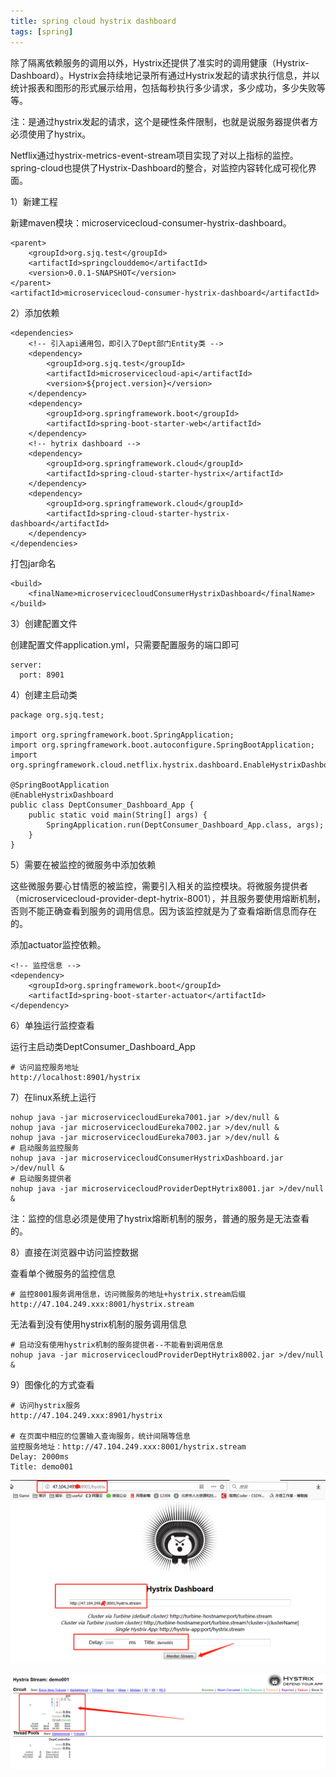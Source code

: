 ```yaml
---
title: spring cloud hystrix dashboard
tags: [spring]
---
```


除了隔离依赖服务的调用以外，Hystrix还提供了准实时的调用健康（Hystrix-Dashboard）。Hystrix会持续地记录所有通过Hystrix发起的请求执行信息，并以统计报表和图形的形式展示给用，包括每秒执行多少请求，多少成功，多少失败等等。

注：是通过hystrix发起的请求，这个是硬性条件限制，也就是说服务器提供者方必须使用了hystrix。

Netflix通过hystrix-metrics-event-stream项目实现了对以上指标的监控。spring-cloud也提供了Hystrix-Dashboard的整合，对监控内容转化成可视化界面。

1）新建工程

新建maven模块：microservicecloud-consumer-hystrix-dashboard。

```
<parent>
    <groupId>org.sjq.test</groupId>
    <artifactId>springclouddemo</artifactId>
    <version>0.0.1-SNAPSHOT</version>
</parent>
<artifactId>microservicecloud-consumer-hystrix-dashboard</artifactId>
```

2）添加依赖

```
<dependencies>
    <!-- 引入api通用包，即引入了Dept部门Entity类 -->
    <dependency>
        <groupId>org.sjq.test</groupId>
        <artifactId>microservicecloud-api</artifactId>
        <version>${project.version}</version>
    </dependency>
    <dependency>
        <groupId>org.springframework.boot</groupId>
        <artifactId>spring-boot-starter-web</artifactId>
    </dependency>
    <!-- hytrix dashboard -->
    <dependency>
        <groupId>org.springframework.cloud</groupId>
        <artifactId>spring-cloud-starter-hystrix</artifactId>
    </dependency>
    <dependency>
        <groupId>org.springframework.cloud</groupId>
        <artifactId>spring-cloud-starter-hystrix-dashboard</artifactId>
    </dependency>
</dependencies>
```

打包jar命名

```
<build>
    <finalName>microservicecloudConsumerHystrixDashboard</finalName>
</build>
```

3）创建配置文件

创建配置文件application.yml，只需要配置服务的端口即可

```
server:
  port: 8901
```

4）创建主启动类

```
package org.sjq.test;

import org.springframework.boot.SpringApplication;
import org.springframework.boot.autoconfigure.SpringBootApplication;
import org.springframework.cloud.netflix.hystrix.dashboard.EnableHystrixDashboard;

@SpringBootApplication
@EnableHystrixDashboard
public class DeptConsumer_Dashboard_App {
    public static void main(String[] args) {
        SpringApplication.run(DeptConsumer_Dashboard_App.class, args);
    }
}
```

5）需要在被监控的微服务中添加依赖

这些微服务要心甘情愿的被监控，需要引入相关的监控模块。将微服务提供者（microservicecloud-provider-dept-hytrix-8001），并且服务要使用熔断机制，否则不能正确查看到服务的调用信息。因为该监控就是为了查看熔断信息而存在的。

添加actuator监控依赖。

```
<!-- 监控信息 -->
<dependency>
    <groupId>org.springframework.boot</groupId>
    <artifactId>spring-boot-starter-actuator</artifactId>
</dependency>
```

6）单独运行监控查看

运行主启动类DeptConsumer_Dashboard_App

```
# 访问监控服务地址
http://localhost:8901/hystrix
```

7）在linux系统上运行

```
nohup java -jar microservicecloudEureka7001.jar >/dev/null &
nohup java -jar microservicecloudEureka7002.jar >/dev/null &
nohup java -jar microservicecloudEureka7003.jar >/dev/null &
# 启动服务监控服务
nohup java -jar microservicecloudConsumerHystrixDashboard.jar >/dev/null &
# 启动服务提供者
nohup java -jar microservicecloudProviderDeptHytrix8001.jar >/dev/null &
```

注：监控的信息必须是使用了hystrix熔断机制的服务，普通的服务是无法查看的。

8）直接在浏览器中访问监控数据

查看单个微服务的监控信息

```
# 监控8001服务调用信息，访问微服务的地址+hystrix.stream后缀
http://47.104.249.xxx:8001/hystrix.stream
```

无法看到没有使用hystrix机制的服务调用信息

```
# 启动没有使用hystrix机制的服务提供者--不能看到调用信息
nohup java -jar microservicecloudProviderDeptHytrix8002.jar >/dev/null &
```

9）图像化的方式查看

```
# 访问hystrix服务
http://47.104.249.xxx:8901/hystrix

# 在页面中相应的位置输入查询服务，统计间隔等信息
监控服务地址：http://47.104.249.xxx:8001/hystrix.stream
Delay: 2000ms
Title: demo001
```

![](/images/spring/springcloud/hystrix/hystrix-server.png)

![](/images/spring/springcloud/hystrix/hystrix-server-dashboard.png)